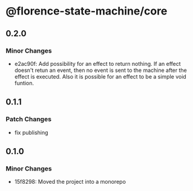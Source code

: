 # @florence-state-machine/core

## 0.2.0

### Minor Changes

- e2ac90f: Add possibility for an effect to return nothing. If an effect doesn't retun an event, then no event is sent to the machine after the effect is executed. Also it is possible for an effect to be a simple void funtion.

## 0.1.1

### Patch Changes

- fix publishing

## 0.1.0

### Minor Changes

- 15f8298: Moved the project into a monorepo
